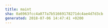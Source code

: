 ```yaml
---
title: maint
sha: 0a6963fcc4a077a7b51669178271dc4ae4d7d3cb
generated: 2018-07-06 14:47:41 +0200
---
```

